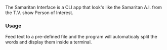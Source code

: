 The Samaritan Interface is a CLI app that look's like the Samaritan A.I. from the T.V. show Person of Interest.


### Usage
 Feed text to a pre-defined file and the program will automaticaly split the words and display them inside a terminal.
